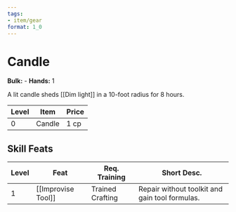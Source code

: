 ```yaml
---
tags:
- item/gear
format: 1_0
---
```

# Candle

**Bulk:** -
**Hands:** 1

A lit candle sheds [[Dim light]] in a 10-foot radius for 8 hours.

| **Level** | **Item** | **Price** |
| --------- | -------- | --------- |
| 0         | Candle   | 1 cp      |

## Skill Feats

| Level | Feat               | Req. Training    | Short Desc.                                    |
| ----- | ------------------ | ---------------- | ---------------------------------------------- |
| 1     | [[Improvise Tool]] | Trained Crafting | Repair without toolkit and gain tool formulas. |
